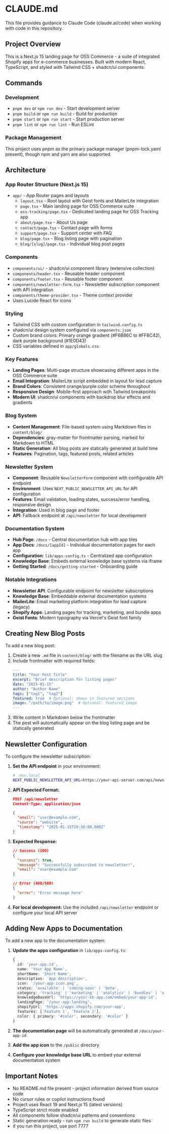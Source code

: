 # CLAUDE.md

This file provides guidance to Claude Code (claude.ai/code) when working with code in this repository.

## Project Overview

This is a Next.js 15 landing page for OSS Commerce - a suite of integrated Shopify apps for e-commerce businesses. Built with modern React, TypeScript, and styled with Tailwind CSS + shadcn/ui components.

## Commands

### Development
- `pnpm dev` or `npm run dev` - Start development server
- `pnpm build` or `npm run build` - Build for production  
- `pnpm start` or `npm run start` - Start production server
- `pnpm lint` or `npm run lint` - Run ESLint

### Package Management
This project uses pnpm as the primary package manager (pnpm-lock.yaml present), though npm and yarn are also supported.

## Architecture

### App Router Structure (Next.js 15)
- `app/` - App Router pages and layouts
  - `layout.tsx` - Root layout with Geist fonts and MailerLite integration
  - `page.tsx` - Main landing page for OSS Commerce suite
  - `oss-tracking/page.tsx` - Dedicated landing page for OSS Tracking app
  - `about/page.tsx` - About Us page
  - `contact/page.tsx` - Contact page with forms
  - `support/page.tsx` - Support center with FAQ
  - `blog/page.tsx` - Blog listing page with pagination
  - `blog/[slug]/page.tsx` - Individual blog post pages

### Components
- `components/ui/` - shadcn/ui component library (extensive collection)
- `components/header.tsx` - Reusable header component
- `components/footer.tsx` - Reusable footer component
- `components/newsletter-form.tsx` - Newsletter subscription component with API integration
- `components/theme-provider.tsx` - Theme context provider
- Uses Lucide React for icons

### Styling
- Tailwind CSS with custom configuration in `tailwind.config.ts`
- shadcn/ui design system configured via `components.json`
- Custom brand colors: Primary orange gradient (#F6B86C to #FF8C42), dark purple background (#1E0D43)
- CSS variables defined in `app/globals.css`

### Key Features
- **Landing Pages**: Multi-page structure showcasing different apps in the OSS Commerce suite
- **Email Integration**: MailerLite script embedded in layout for lead capture
- **Brand Colors**: Consistent orange/purple color scheme throughout
- **Responsive Design**: Mobile-first approach with Tailwind breakpoints
- **Modern UI**: shadcn/ui components with backdrop blur effects and gradients

### Blog System
- **Content Management**: File-based system using Markdown files in `content/blog/`
- **Dependencies**: gray-matter for frontmatter parsing, marked for Markdown to HTML
- **Static Generation**: All blog posts are statically generated at build time
- **Features**: Pagination, tags, featured posts, related articles

### Newsletter System
- **Component**: Reusable `NewsletterForm` component with configurable API endpoint
- **Environment**: Uses `NEXT_PUBLIC_NEWSLETTER_API_URL` for API configuration
- **Features**: Email validation, loading states, success/error handling, responsive design
- **Integration**: Used in blog page and footer
- **API**: Fallback endpoint at `/api/newsletter` for local development

### Documentation System
- **Hub Page**: `/docs` - Central documentation hub with app tiles
- **App Docs**: `/docs/[appId]` - Individual documentation pages for each app
- **Configuration**: `lib/apps-config.ts` - Centralized app configuration
- **Knowledge Base**: Embeds external knowledge base systems via iframe
- **Getting Started**: `/docs/getting-started` - Onboarding guide

### Notable Integrations
- **Newsletter API**: Configurable endpoint for newsletter subscriptions
- **Knowledge Base**: Embeddable external documentation systems
- **MailerLite**: Email marketing platform integration for lead capture (legacy)
- **Shopify Apps**: Landing pages for tracking, marketing, and bundle apps
- **Geist Fonts**: Modern typography via Vercel's Geist font family

## Creating New Blog Posts

To add a new blog post:

1. Create a new `.md` file in `content/blog/` with the filename as the URL slug
2. Include frontmatter with required fields:
   ```yaml
   ---
   title: "Your Post Title"
   excerpt: "Brief description for listing pages"
   date: "2025-01-15"
   author: "Author Name"
   tags: ["tag1", "tag2"]
   featured: true  # Optional: shows in featured sections
   image: "/path/to/image.png"  # Optional: featured image
   ---
   ```
3. Write content in Markdown below the frontmatter
4. The post will automatically appear on the blog listing page and be statically generated

## Newsletter Configuration

To configure the newsletter subscription:

1. **Set the API endpoint** in your environment:
   ```bash
   # .env.local
   NEXT_PUBLIC_NEWSLETTER_API_URL=https://your-api-server.com/api/newsletter
   ```

2. **API Expected Format:**
   ```json
   POST /api/newsletter
   Content-Type: application/json
   
   {
     "email": "user@example.com",
     "source": "website",
     "timestamp": "2025-01-15T10:30:00.000Z"
   }
   ```

3. **Expected Response:**
   ```json
   // Success (200)
   {
     "success": true,
     "message": "Successfully subscribed to newsletter!",
     "email": "user@example.com"
   }
   
   // Error (400/500)
   {
     "error": "Error message here"
   }
   ```

4. **For local development:** Use the included `/api/newsletter` endpoint or configure your local API server

## Adding New Apps to Documentation

To add a new app to the documentation system:

1. **Update the apps configuration** in `lib/apps-config.ts`:
   ```typescript
   {
     id: 'your-app-id',
     name: 'Your App Name',
     shortName: 'Short Name',
     description: 'App description',
     icon: '/your-app-icon.png',
     status: 'available' | 'coming-soon' | 'beta',
     category: 'tracking' | 'marketing' | 'analytics' | 'bundles' | 'other',
     knowledgeBaseUrl: 'https://your-kb-app.com/embed/your-app-id',
     landingPage: '/your-app-landing',
     shopifyUrl: 'https://apps.shopify.com/your-app',
     features: ['Feature 1', 'Feature 2'],
     color: { primary: '#color', secondary: '#color' }
   }
   ```

2. **The documentation page** will be automatically generated at `/docs/your-app-id`

3. **Add the app icon** to the `/public` directory

4. **Configure your knowledge base URL** to embed your external documentation system

## Important Notes

- No README.md file present - project information derived from source code
- No cursor rules or copilot instructions found
- Project uses React 19 and Next.js 15 (latest versions)
- TypeScript strict mode enabled
- All components follow shadcn/ui patterns and conventions
- Static generation ready - run `npm run build` to generate static files
- if you run this project, use port 7777